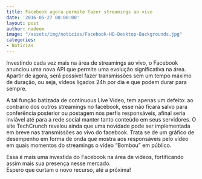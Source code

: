 ```yaml
---
title: Facebook agora permite fazer streamings ao vivo
date: '2016-05-27 00:00:00'
layout: post
author: nadeem
image: "/assets/img/noticias/Facebook-HD-Desktop-Backgrounds.jpg"
categories:
- Noticias
---
```


Investindo cada vez mais na área de streamings ao vivo, o Facebook anunciou uma nova API que permite uma evolução significativa na área. 
Apartir de agora, será possível fazer transmissões sem um tempo máximo de duração, ou seja, vídeos ligados 24h por dia e que podem durar para sempre.

A tal função batizada de continuous Live Video, tem apenas um defeito: ao contrario dos outros streamings no facebook, esse não ficara salvo para conferência posterior ou postagem nos perfis responsáveis, afinal seria inviável até para a rede social manter tanto conteúdo em seus servidores.
O site TechCrunch revelou ainda que uma novidade pode ser implementada em breve nas transmissões ao vivo do facebook. 
Trata se de um gráfico de desempenho em forma de onda que mostra aos responsáveis pelo vídeo em quais momentos do streamings o vídeo “Bombou” em público.

Essa é mais uma investida do Facebook na área de videos, fortificando assim mais sua presença nesse mercado.<br>
Espero que curtam o novo recurso, até a próxima!